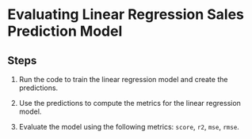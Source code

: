 # Evaluating Linear Regression Sales Prediction Model

## Steps

1. Run the code to train the linear regression model and create the predictions.

2. Use the predictions to compute the metrics for the linear regression model.

3. Evaluate the model using the following metrics: `score`, `r2`, `mse`, `rmse`.
